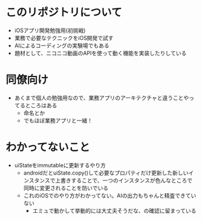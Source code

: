 # このリポジトリについて
- iOSアプリ開発勉強用(初挑戦)
- 業務で必要なテクニックをiOS開発で試す
- AIによるコーディングの実験場でもある
- 題材として、ニコニコ動画のAPIを使って動く機能を実装したりしている

# 同僚向け
- あくまで個人の勉強用なので、業務アプリのアーキテクチャと違うことやってるところはある
  - 命名とか
  - でもほぼ業務アプリと一緒！

# わかってないこと
- uiStateをimmutableに更新するやり方
  - androidだとuiState.copy()して必要なプロパティだけ更新した新しいインスタンスで上書きすることで、一つのインスタンスが色んなところで同時に変更されることを防いでいる
  - これのiOSでのやり方がわかってない。AIの出力もちゃんと精査できていない
    - エミュで動かして挙動的には大丈夫そうだな、の確認に留まっている
